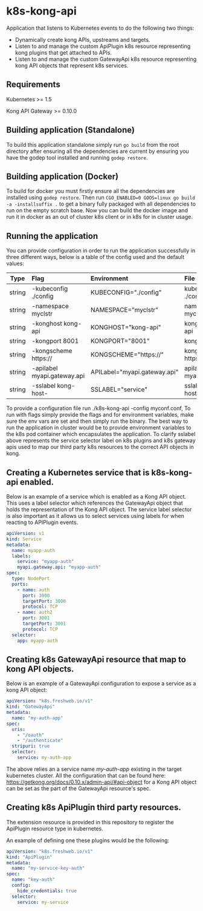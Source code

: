 # k8s-kong-api
Application that listens to Kubernetes events to do the following two things:
* Dynamically create kong APIs, upstreams and targets.
* Listen to and manage the custom ApiPlugin k8s resource representing kong plugins that get attached to APIs.
* Listen to and manage the custom GatewayApi k8s resource representing kong API objects that represent k8s services.

## Requirements
Kubernetes >= 1.5

Kong API Gateway >= 0.10.0

## Building application (Standalone)
To build this application standalone simply run `go build` from the root directory after ensuring
all the dependencies are current by ensuring you have the godep tool installed and running `godep restore`.

## Building application (Docker)
To build for docker you must firstly ensure all the dependencies are installed using `godep restore`.
Then run `CGO_ENABLED=0 GOOS=linux go build -a -installsuffix .` to get a binary fully packaged with
all dependencies to run on the empty scratch base.
Now you can build the docker image and run it in docker as an out of cluster k8s client or in k8s
for in cluster usage.

## Running the application
You can provide configuration in order to run the application successfully in three different ways,
below is a table of the config used and the default values:

| Type   | Flag                          | Environment                    | File                          | Default value         |
| ------ | :---------------------------- |:------------------------------ |:----------------------------- | :-------------------- |
| string | -kubeconfig ./config          | KUBECONFIG="./config"          | kubeconfig ./config           | ""                    |
| string | -namespace myclstr            | NAMESPACE="myclstr"            | namespace myclstr             | "default"             |
| string | -konghost kong-api            | KONGHOST="kong-api"            | konghost kong-api             | "kong"                |
| string | -kongport 8001                | KONGPORT="8001"                | kongport 8001                 | "8001"                |
| string | -kongscheme https://          | KONGSCHEME="https://"          | kongscheme https://           | "http://"             |
| string | -apilabel myapi.gateway.api   | APILabel="myapi.gateway.api"   | apilabel myapi.gateway.api    | "kong.gateway.api"    |
| string | -sslabel kong-host-           | SSLABEL="service"              | sslabel kong-host-            | "service"             |

To provide a configuration file run ./k8s-kong-api -config myconf.conf,
To run with flags simply provide the flags and for environment variables, make sure the env vars are set
and then simply run the binary.
The best way to run the application in cluster would be to provide environment variables to the k8s pod container
which encapsulates the application.
To clarify sslabel above represents the service selector label on k8s plugins and k8s gateway apis used to map our third party k8s
resources to the correct API objects in kong.

## Creating a Kubernetes service that is k8s-kong-api enabled.

Below is an example of a service which is enabled as a Kong API object.
This uses a label selector which references the GatewayApi object that holds the representation
of the Kong API object. The service label selector is also important as it allows us to select services
using labels for when reacting to APIPlugin events.

```yaml
apiVersion: v1
kind: Service
metadata:
  name: myapp-auth
  labels:
    service: "myapp-auth"
    myapi.gateway.api: "myapp-auth"
spec:
  type: NodePort
  ports:
    - name: auth
      port: 3000
      targetPort: 3000
      protocol: TCP
    - name: auth2
      port: 3001
      targetPort: 3001
      protocol: TCP
  selector:
    app: myapp-auth
```

## Creating k8s GatewayApi resource that map to kong API objects.

Below is an example of a GatewayApi configuration to expose a service as a kong API object:
```yaml
apiVersion: "k8s.freshweb.io/v1"
kind: "GatewayApi"
metadata:
  name: "my-auth-app"
spec:
  uris:
    - "/oauth"
    - "/authenticate"
  stripuri: true
  selector:
    service: my-auth-app
```
The above relies an a service name *my-auth-app* existing in the target kubernetes cluster.
All the configuration that can be found here: https://getkong.org/docs/0.10.x/admin-api/#api-object
for a Kong API object can be set as the part of the GatewayApi resource's spec.

## Creating k8s ApiPlugin third party resources.

The extension resource is provided in this repository to register the ApiPlugin resource type in kubernetes.

An example of defining one these plugins would be the following:
```yaml
apiVersion: "k8s.freshweb.io/v1"
kind: "ApiPlugin"
metadata:
  name: "my-service-key-auth"
spec:
  name: "key-auth"
  config:
    hide_credentials: true
  selector:
    service: my-service
```
